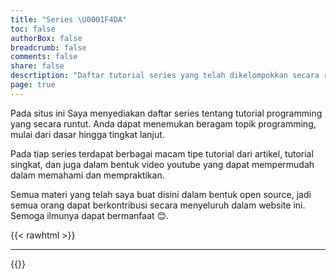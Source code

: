 ```yaml
---
title: "Series \U0001F4DA"
toc: false
authorBox: false
breadcrumb: false
comments: false
share: false
descrtiption: "Daftar tutorial series yang telah dikelompokkan secara runtut"
page: true
---
```


Pada situs ini Saya menyediakan daftar series tentang tutorial programming yang secara runtut. Anda dapat menemukan beragam topik programming, mulai dari dasar hingga tingkat lanjut.

Pada tiap series terdapat berbagai macam tipe tutorial dari artikel, tutorial singkat, dan juga dalam bentuk video youtube yang dapat mempermudah dalam memahami dan mempraktikan. 

Semua materi yang telah saya buat disini dalam bentuk open source, jadi semua orang dapat berkontribusi secara menyeluruh dalam website ini. Semoga ilmunya dapat bermanfaat 😊.

{{< rawhtml >}}
<hr/>
{{</ rawhtml >}}
